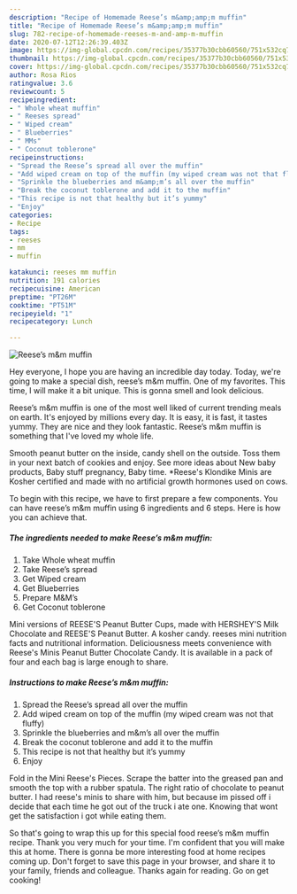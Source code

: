```yaml
---
description: "Recipe of Homemade Reese’s m&amp;amp;m muffin"
title: "Recipe of Homemade Reese’s m&amp;amp;m muffin"
slug: 782-recipe-of-homemade-reeses-m-and-amp-m-muffin
date: 2020-07-12T12:26:39.403Z
image: https://img-global.cpcdn.com/recipes/35377b30cbb60560/751x532cq70/reeses-mm-muffin-recipe-main-photo.jpg
thumbnail: https://img-global.cpcdn.com/recipes/35377b30cbb60560/751x532cq70/reeses-mm-muffin-recipe-main-photo.jpg
cover: https://img-global.cpcdn.com/recipes/35377b30cbb60560/751x532cq70/reeses-mm-muffin-recipe-main-photo.jpg
author: Rosa Rios
ratingvalue: 3.6
reviewcount: 5
recipeingredient:
- " Whole wheat muffin"
- " Reeses spread"
- " Wiped cream"
- " Blueberries"
- " MMs"
- " Coconut toblerone"
recipeinstructions:
- "Spread the Reese’s spread all over the muffin"
- "Add wiped cream on top of the muffin (my wiped cream was not that fluffy)"
- "Sprinkle the blueberries and m&amp;m’s all over the muffin"
- "Break the coconut toblerone and add it to the muffin"
- "This recipe is not that healthy but it’s yummy"
- "Enjoy"
categories:
- Recipe
tags:
- reeses
- mm
- muffin

katakunci: reeses mm muffin 
nutrition: 191 calories
recipecuisine: American
preptime: "PT26M"
cooktime: "PT51M"
recipeyield: "1"
recipecategory: Lunch

---
```



![Reese’s m&amp;m muffin](https://img-global.cpcdn.com/recipes/35377b30cbb60560/751x532cq70/reeses-mm-muffin-recipe-main-photo.jpg)

Hey everyone, I hope you are having an incredible day today. Today, we're going to make a special dish, reese’s m&amp;m muffin. One of my favorites. This time, I will make it a bit unique. This is gonna smell and look delicious.

Reese’s m&amp;m muffin is one of the most well liked of current trending meals on earth. It's enjoyed by millions every day. It is easy, it is fast, it tastes yummy. They are nice and they look fantastic. Reese’s m&amp;m muffin is something that I've loved my whole life.

Smooth peanut butter on the inside, candy shell on the outside. Toss them in your next batch of cookies and enjoy. See more ideas about New baby products, Baby stuff pregnancy, Baby time. *Reese&#39;s Klondike Minis are Kosher certified and made with no artificial growth hormones used on cows.


To begin with this recipe, we have to first prepare a few components. You can have reese’s m&amp;m muffin using 6 ingredients and 6 steps. Here is how you can achieve that.

<!--inarticleads1-->

##### The ingredients needed to make Reese’s m&amp;m muffin:

1. Take  Whole wheat muffin
1. Take  Reese’s spread
1. Get  Wiped cream
1. Get  Blueberries
1. Prepare  M&amp;M’s
1. Get  Coconut toblerone


Mini versions of REESE&#39;S Peanut Butter Cups, made with HERSHEY&#39;S Milk Chocolate and REESE&#39;S Peanut Butter. A kosher candy. reeses mini nutrition facts and nutritional information. Deliciousness meets convenience with Reese&#39;s Minis Peanut Butter Chocolate Candy. It is available in a pack of four and each bag is large enough to share. 

<!--inarticleads2-->

##### Instructions to make Reese’s m&amp;m muffin:

1. Spread the Reese’s spread all over the muffin
1. Add wiped cream on top of the muffin (my wiped cream was not that fluffy)
1. Sprinkle the blueberries and m&amp;m’s all over the muffin
1. Break the coconut toblerone and add it to the muffin
1. This recipe is not that healthy but it’s yummy
1. Enjoy


Fold in the Mini Reese&#39;s Pieces. Scrape the batter into the greased pan and smooth the top with a rubber spatula. The right ratio of chocolate to peanut butter. I had reese&#39;s minis to share with him, but because im pissed off i decide that each time he got out of the truck i ate one. Knowing that wont get the satisfaction i got while eating them. 

So that's going to wrap this up for this special food reese’s m&amp;m muffin recipe. Thank you very much for your time. I'm confident that you will make this at home. There is gonna be more interesting food at home recipes coming up. Don't forget to save this page in your browser, and share it to your family, friends and colleague. Thanks again for reading. Go on get cooking!
